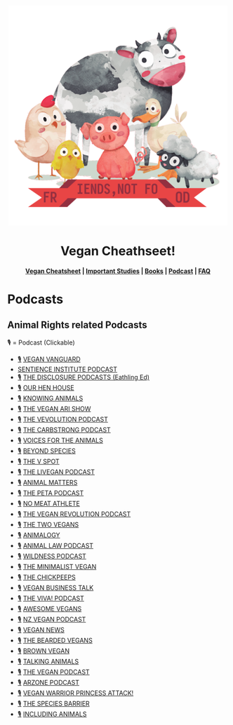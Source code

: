 <div align="center">
  <img src="src/logo.png" width="500" height="500" class="center">
  <h1>Vegan Cheathseet!</h1>

  <h4>
    <a href="README.md">Vegan Cheatsheet</a>
    <span> | </span>
    <a href="">Important Studies</a>
    <span> | </span>
    <a href="">Books</a>
    <span> | </span>
    <a href="">Podcast</a>
    <span> | </span>
    <a href="">FAQ</a>
  </h4>
</div>

# Podcasts

## Animal Rights related Podcasts
🎙️ = Podcast (Clickable)

- [🎙️](https://player.fm/series/the-vegan-vanguard) [VEGAN VANGUARD](https://veganvanguardpodcast.com/)
- [](https://player.fm/series/the-sentience-institute-podcast) [SENTIENCE INSTITUTE PODCAST](https://www.sentienceinstitute.org/podcast)
- [🎙️](https://player.fm/series/the-disclosure-podcast) [THE DISCLOSURE PODCASTS (Eathling Ed)](https://earthlinged.org)
- [🎙️](https://player.fm/series/series-2399272) [OUR HEN HOUSE](https://www.ourhenhouse.org/podcast)
- [🎙️](https://player.fm/series/2394606) [KNOWING ANIMALS](http://knowinganimals.libsyn.com/podcast)
- [🎙️](https://player.fm/series/the-veganari-show) [THE VEGAN ARI SHOW](https://veganari.com)
- [🎙️](https://player.fm/series/the-vevolution-podcast) [THE VEVOLUTION PODCAST](https://www.vevolution.co)
- [🎙️](https://player.fm/series/the-carbstrong-cast) [THE CARBSTRONG PODCAST](https://anchor.fm/joey-carbstrong)
- [🎙️](https://player.fm/series/voices-for-the-animals) [VOICES FOR THE ANIMALS](https://kboo.fm/program/voices-animals)
- [🎙️](https://player.fm/series/beyond-species) [BEYOND SPECIES](https://beyond-species.simplecast.com)
- [🎙️](https://player.fm/series/series-2354614) [THE V SPOT](http://www.thevspot.fm)
- [🎙️](https://player.fm/series/series-2285983) [THE LIVEGAN PODCAST](http://www.livegan.ca)
- [🎙️](https://player.fm/series/animal-matters) [ANIMAL MATTERS](https://safe.org.nz/animalmatters)
- [🎙️](https://player.fm/series/the-peta-podcast) [THE PETA PODCAST](http://petapodcast.libsyn.com/website)
- [🎙️](https://player.fm/series/no-meat-athlete-radio-79294) [NO MEAT ATHLETE](http://www.runningonplants.com)
- [🎙️](https://player.fm/series/theveganrevolution) [THE VEGAN REVOLUTION PODCAST](https://soundcloud.com/the-vegan-revolution-1)
- [🎙️](https://player.fm/series/the-two-vegans) [THE TWO VEGANS](https://amaeya.fm/twovegans)
- [🎙️](https://player.fm/series/animalogy-the-animals-in-our-everyday-words-phrases) [ANIMALOGY](https://www.colleenpatrickgoudreau.com/animalogy-podcast)
- [🎙️](https://player.fm/series/animal-law) [ANIMAL LAW PODCAST](https://www.ourhenhouse.org/animallaw)
- [🎙️](https://player.fm/series/wildness) [WILDNESS PODCAST](https://www.wildanimalinitiative.org)
- [🎙️](https://player.fm/series/the-minimalist-vegan-podcast) [THE MINIMALIST VEGAN](https://theminimalistvegan.com)
- [🎙️](https://player.fm/series/the-chickpeeps-vegan-podcast) [THE CHICKPEEPS](http://thechickpeeps.libsyn.com/website)
- [🎙️](https://player.fm/series/vegan-business-talk) [VEGAN BUSINESS TALK](https://www.veganbusinessmedia.com/blog)
- [🎙️](https://player.fm/series/viva-vegan-podcast) [THE VIVA! PODCAST](http://vivaradio.libsyn.com/podcast)
- [🎙️](https://player.fm/series/awesome-vegans-with-elysabeth-alfano) [AWESOME VEGANS](http://elysabethalfano.com)
- [🎙️](https://player.fm/series/nz-vegan-podcast) [NZ VEGAN PODCAST](http://nzveganpodcast.blogspot.com)
- [🎙️](https://player.fm/series/vegan-news) [VEGAN NEWS](https://vegannewsnow.com)
- [🎙️](https://player.fm/series/the-bearded-vegans) [THE BEARDED VEGANS](https://thecommentist.com/beardedvegans)
- [🎙️](https://player.fm/series/brown-vegan-2394840) [BROWN VEGAN](http://brownvegan.libsyn.com)
- [🎙️](https://player.fm/series/talking-animals-1000485) [TALKING ANIMALS](https://talkinganimals.net)
- [🎙️](https://player.fm/series/the-vegan-podcast) [THE VEGAN PODCAST](http://jonvenus.com)
- [🎙️](https://player.fm/series/arzone-animal-rights-zone-podcasts) [ARZONE PODCAST](http://www.arzonepodcasts.com)
- [🎙️](https://player.fm/series/vegan-warrior-princesses-attack) [VEGAN WARRIOR PRINCESS ATTACK!](http://veganwarriorprincessesattack.com)
- [🎙️](https://player.fm/series/2532012) [THE SPECIES BARRIER](https://thespeciesbarrier.podbean.com)
- [🎙️](https://player.fm/series/including-animals) [INCLUDING ANIMALS](http://includinganimals.libsyn.com)
